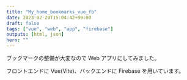 ```yaml
---
title: "My_home_bookmarks_vue_fb"
date: 2023-02-20T15:04:42+09:00
draft: false
tags: ["vue", "web", "app", "firebase"]
outputs: [html, json]
hero: ""
---
```


ブックマークの整備が大変なので Web アプリにしてみました。

フロントエンドに Vue(Vite)、バックエンドに Firebase を用いています。
